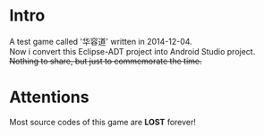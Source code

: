 # Intro
A test game called '华容道' written in ‎2014-‎12-0‎4.  
Now i convert this Eclipse-ADT project into Android Studio project.  
~~Nothing to share, but just to commemorate the time.~~

# Attentions
Most source codes of this game are **LOST** forever!
